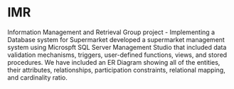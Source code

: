 # IMR
Information Management and Retrieval Group project - Implementing a Database system for Supermarket
developed a supermarket management system using Microspft SQL Server Management Studio that included data validation mechanisms, triggers, user-defined functions, views, and stored procedures. We have included an ER Diagram showing all of the entities, their attributes, relationships, participation constraints, relational mapping, and cardinality ratio.
